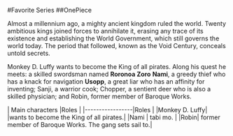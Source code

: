 #Favorite Series 
##OnePiece

Almost a millennium ago, a mighty ancient kingdom ruled the world. Twenty ambitious kings joined forces to annihilate it, erasing any trace of its existence and establishing the World Government, which still governs the world today. The period that followed, known as the Void Century, conceals untold secrets.

Monkey D. Luffy wants to become the King of all pirates. Along his quest he meets: a skilled swordsman named **Roronoa Zoro** **Nami**, a greedy thief who has a knack for navigation **Usopp**, a great liar who has an affinity for inventing; Sanji, a warrior cook; Chopper, a sentient deer who is also a skilled physician; and Robin, former member of Baroque Works.

| Main characters |Roles |
|-----------------|Roles |
|Monkey D. Luffy| |wants to become the King  of all pirates.|
|Nami | tabi mo. | 
|Robin| former member of Baroque Works. The gang sets sail to.|

